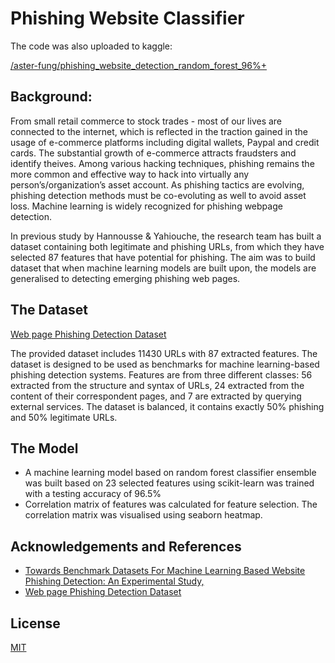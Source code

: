 
# Phishing Website Classifier

The code was also uploaded to kaggle:

[/aster-fung/phishing_website_detection_random_forest_96%+](https://www.kaggle.com/code/asterfung/phishing-website-detection-random-forest-96)

## Background:

From small retail commerce to stock trades -  most of our lives are connected to the internet, which is reflected in the traction gained in the usage of e-commerce platforms including digital wallets, Paypal and credit cards. The substantial growth of e-commerce attracts fraudsters and identify theives. Among various hacking techniques, phishing remains the more common and effective way to hack into virtually any person’s/organization’s asset account. As phishing tactics are evolving, phishing detection methods must be co-evoluting as well to avoid asset loss. Machine learning is widely recognized for phishing webpage detection. 

In previous study by Hannousse & Yahiouche, the research team has built a dataset containing both legitimate and phishing URLs, from which they have selected 87 features that have potential for phishing. The aim was to build dataset that when machine learning models are built upon, the models are generalised to detecting emerging phishing web pages. 

## The Dataset 
[Web page Phishing Detection Dataset ](https://www.kaggle.com/datasets/shashwatwork/web-page-phishing-detection-dataset)

The provided dataset includes 11430 URLs with 87 extracted features. The dataset is designed to be used as benchmarks for machine learning-based phishing detection systems. Features are from three different classes: 56 extracted from the structure and syntax of URLs, 24 extracted from the content of their correspondent pages, and 7 are extracted by querying external services. The dataset is balanced, it contains exactly 50% phishing and 50% legitimate URLs.

## The Model
- A machine learning model based on random forest classifier ensemble was built based on 23 selected features using scikit-learn was trained with a testing accuracy of 96.5%
- Correlation matrix of features was calculated for feature selection. The correlation matrix was visualised using seaborn heatmap. 

## Acknowledgements and References

 - [Towards Benchmark Datasets For Machine Learning Based Website Phishing Detection: An Experimental Study,](https://arxiv.org/abs/2010.12847)
 - [Web page Phishing Detection Dataset ](https://www.kaggle.com/datasets/shashwatwork/web-page-phishing-detection-dataset)

## License

[MIT](https://choosealicense.com/licenses/mit/)

